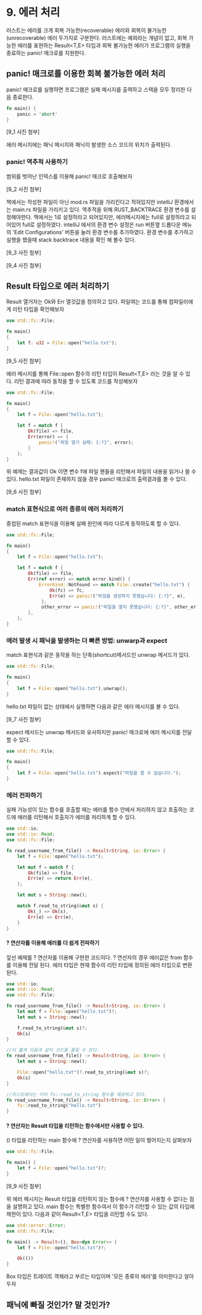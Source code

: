 # 9. 에러 처리

러스트는 에러를 크게 회복 가능한(recoverable) 에러와 회복이 불가능한(unrecoverable) 에러 두가지로 구분한다. 러스트에는 예외라는 개념이 없고, 회복 가능한 에러를 표현하는 Result<T,E> 타입과 회복 불가능한 에러가 프로그램의 실행을 종료하는 panic! 매크로를 지원한다.

## panic! 매크로를 이용한 회복 불가능한 에러 처리

panic! 매크로를 실행하면 프로그램은 실패 메시지를 출력하고 스택을 모두 정리한 다음 종료한다.

```rust
fn main() {
    panic = 'abort'
}
```

[9_1 사진 첨부]

에러 메시지에는 패닉 메시지와 패닉이 발생한 소스 코드의 위치가 출력된다.

### panic! 역추적 사용하기

범위를 벗어난 인덱스를 이용해 panic! 매크로 호출해보자

[9_2 사진 첨부]

책에서는 작성한 파일이 아닌 mod.rs 파일을 가리킨다고 적혀있지만 intelliJ 환경에서는 main.rs 파일을 가리키고 있다. 역추적을 위해 RUST_BACKTRACE 환경 변수를 설정해야한다. 책에서는 1로 설정하라고 되어있지만, 에러메시지에는 full로 설정하라고 되어있어 full로 설정하였다. intelliJ 에서의 환경 변수 설정은 run 버튼옆 드롭다운 메뉴의 'Edit Configurations' 버튼을 눌러 환경 변수를 추가하였다. 환경 변수를 추가하고 실행을 했을때 stack backtrace 내용을 확인 해 볼수 있다.

[9_3 사진 첨부]

[9_4 사진 첨부]

## Result 타입으로 에러 처리하기

Result 열거자는 Ok와 Err 열것값을 정의하고 있다. 파일여는 코드를 통해 컴파일러에게 리턴 타입을 확인해보자

```rust
use std::fs::File;

fn main()
{
    let f: u32 = File::open("hello.txt");
}
```

[9_5 사진 첨부]

에러 메시지를 통해 File::open 함수의 리턴 타입이 Result<T,E> 라는 것을 알 수 있다. 리턴 결과에 따라 동작을 할 수 있도록 코드를 작성해보자

```rust
use std::fs::File;

fn main()
{
    let f = File::open("hello.txt");

    let f = match f {
        Ok(file) => file,
        Err(error) => {
            panic!("파일 열기 실패: {:?}", error);
        }
    };
}
```

위 예제는 결과값이 Ok 이면 변수 f에 파일 핸들을 리턴해서 파일의 내용을 읽거나 쓸 수 있다. hello.txt 파일이 존재하지 않을 경우 panic! 매크로의 출력결과를 볼 수 있다.

[9_6 사진 첨부]

### match 표현식으로 여러 종류의 에러 처리하기

중첩된 match 표현식을 이용해 실패 원인에 따라 다르게 동작하도록 할 수 있다.

```rust
use std::fs::File;

fn main()
{
    let f = File::open("hello.txt");

    let f = match f {
        Ok(file) => file,
        Err(ref error) => match error.kind() {
            ErrorKind::NotFound => match File::create("hello.txt") {
                Ok(fc) => fc,
                Err(e) => panic!("파일을 생성하지 못했습니다: {:?}", e),
             },
             other_error => panic!("파일을 열지 못했습니다: {:?}", other_error),
        },
    };
}
```

### 에러 발생 시 패닉을 발생하는 더 빠른 방법: unwarp과 expect

match 표현식과 같은 동작을 하는 단축(shortcut)메서드인 unwrap 메서드가 있다.

```rust
use std::fs::File;

fn main()
{
    let f = File::open("hello.txt").unwrap();
}
```

hello.txt 파일이 없는 상태에서 실행하면 다음과 같은 에러 메시지를 볼 수 있다.

[9_7 사진 첨부]

expect 메서드는 unwrap 메서드와 유사하지만 panic! 매크로에 에러 메시지를 전달할 수 있다.

```rust
use std::fs::File;

fn main()
{
    let f = File::open("hello.txt").expect("파일을 열 수 없습니다.");
}
```

### 에러 전파하기

실패 가능성이 있는 함수를 호출할 때는 에러를 함수 안에서 처리하지 않고 호출하는 코드에 에러를 리턴해서 호출자가 에러를 처리하게 할 수 있다.

```rust
use std::io;
use std::io::Read;
use std::fs::File;

fn read_username_from_file() -> Result<String, io::Error> {
    let f = File::open("hello.txt");

    let mut f = match f {
        Ok(file) => file,
        Err(e) => return Err(e),
    };

    let mut s = String::new();

    match f.read_to_string(&mut s) {
        Ok(_) => Ok(s),
        Err(e) => Err(e),
    }
}
```

#### ? 연산자를 이용해 에러를 더 쉽게 전파하기

앞선 예제를 ? 연산자를 이용해 구현한 코드이다. ? 연산자의 경우 에러값은 from 함수를 이용해 전달 된다. 에러 타입은 현재 함수의 리턴 타입에 정의된 에러 타입으로 변환된다.

```rust
use std::io;
use std::io::Read;
use std::fs::File;

fn read_username_from_file() -> Result<String, io::Error> {
    let mut f = File::open("hello.txt")?;
    let mut s = String::new();

    f.read_to_string(&mut s)?;
    Ok(s)
}

//더 짧게 다음과 같이 코드를 줄일 수 있다.
fn read_username_from_file() -> Result<String, io::Error> {
    let mut s = String::new();

    File::open("hello.txt")?.read_to_string(&mut s)?;
    Ok(s)
}

//러스트에서는 이미 fs::read_to_string 함수를 제공하고 있다.
fn read_username_from_file() -> Result<String, io::Error> {
    fs::read_to_string("hello.txt")
}
```

#### ? 연산자는 Result 타입을 리턴하는 함수에서만 사용할 수 있다.

() 타입을 리턴하는 main 함수에 ? 연산자를 사용하면 어떤 일이 벌어지는지 살펴보자

```rust
use std::fs::File;

fn main() {
    let f = File::open("hello.txt")?;
}
```

[9_9 사진 첨부]

위 에러 메시지는 Result 타입을 리턴하지 않는 함수에 ? 연산자를 사용할 수 없다는 점을 설명하고 있다. main 함수는 특별한 함수여서 이 함수가 리턴할 수 있는 값의 타입에 제한이 있다. 다음과 같이 Result<T,E> 타입을 리턴할 수도 있다.

```rust
use std::error::Error;
use std::fs::File;

fn main() -> Result<(), Box<dyn Error>> {
    let f = File::open("hello.txt")?;

    Ok(())
}
```

Box<dyn Error> 타입은 트레이트 객체라고 부르는 타입이며 '모든 종류의 에러'를 의미한다고 알아두자

## 패닉에 빠질 것인가? 말 것인가?
